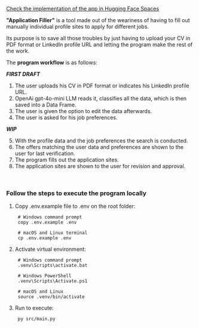 [Check the implementation of the app in Hugging Face Spaces](https://huggingface.co/spaces/anderping/Application-Filler)

__"Application Filler"__ is a tool made out of the weariness of having to fill out manually individual profile sites to 
apply for different jobs.

Its purpose is to save all those troubles by just having to upload your CV in PDF format or LinkedIn profile URL and 
letting the program make the rest of the work.

The __program workflow__ is as follows:

__*FIRST DRAFT*__

1. The user uploads his CV in PDF format or indicates his LinkedIn profile URL.
2. OpenAi gpt-4o-mini LLM reads it, classifies all the data, which is then saved into a Data Frame.
3. The user is given the option to edit the data afterwards.
4. The user is asked for his job preferences.

__*WIP*__

5. With the profile data and the job preferences the search is conducted.
6. The offers matching the user data and preferences are shown to the user for last verification.
7. The program fills out the application sites.
8. The application sites are shown to the user for revision and approval.

<br>

### Follow the steps to execute the program locally
1. Copy .env.example file to .env on the root folder: 

        # Windows command prompt
        copy .env.example .env

        # macOS and Linux terminal
        cp .env.example .env
    
2. Activate virtual environment:

        # Windows command prompt
        .venv\Scripts\activate.bat

        # Windows PowerShell
        .venv\Scripts\Activate.ps1
    
        # macOS and Linux
        source .venv/bin/activate

3. Run to execute:

        py src/main.py
